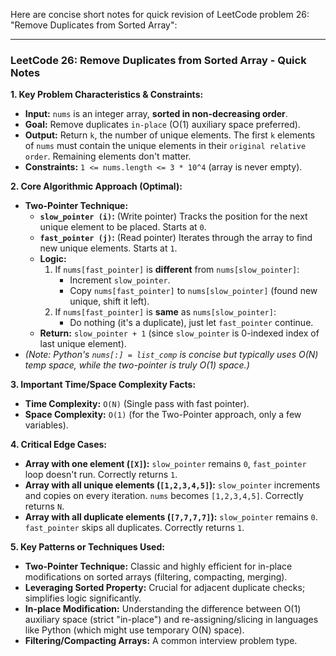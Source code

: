 Here are concise short notes for quick revision of LeetCode problem 26: "Remove Duplicates from Sorted Array":

---

### LeetCode 26: Remove Duplicates from Sorted Array - Quick Notes

**1. Key Problem Characteristics & Constraints:**
*   **Input:** `nums` is an integer array, **sorted in non-decreasing order**.
*   **Goal:** Remove duplicates `in-place` (O(1) auxiliary space preferred).
*   **Output:** Return `k`, the number of unique elements. The first `k` elements of `nums` must contain the unique elements in their `original relative order`. Remaining elements don't matter.
*   **Constraints:** `1 <= nums.length <= 3 * 10^4` (array is never empty).

**2. Core Algorithmic Approach (Optimal):**
*   **Two-Pointer Technique:**
    *   **`slow_pointer (i)`:** (Write pointer) Tracks the position for the next unique element to be placed. Starts at `0`.
    *   **`fast_pointer (j)`:** (Read pointer) Iterates through the array to find new unique elements. Starts at `1`.
    *   **Logic:**
        1.  If `nums[fast_pointer]` is **different** from `nums[slow_pointer]`:
            *   Increment `slow_pointer`.
            *   Copy `nums[fast_pointer]` to `nums[slow_pointer]` (found new unique, shift it left).
        2.  If `nums[fast_pointer]` is **same** as `nums[slow_pointer]`:
            *   Do nothing (it's a duplicate), just let `fast_pointer` continue.
    *   **Return:** `slow_pointer + 1` (since `slow_pointer` is 0-indexed index of last unique element).
*   *(Note: Python's `nums[:] = list_comp` is concise but typically uses O(N) temp space, while the two-pointer is truly O(1) space.)*

**3. Important Time/Space Complexity Facts:**
*   **Time Complexity:** `O(N)` (Single pass with fast pointer).
*   **Space Complexity:** `O(1)` (for the Two-Pointer approach, only a few variables).

**4. Critical Edge Cases:**
*   **Array with one element (`[X]`):** `slow_pointer` remains `0`, `fast_pointer` loop doesn't run. Correctly returns `1`.
*   **Array with all unique elements (`[1,2,3,4,5]`):** `slow_pointer` increments and copies on every iteration. `nums` becomes `[1,2,3,4,5]`. Correctly returns `N`.
*   **Array with all duplicate elements (`[7,7,7,7]`):** `slow_pointer` remains `0`. `fast_pointer` skips all duplicates. Correctly returns `1`.

**5. Key Patterns or Techniques Used:**
*   **Two-Pointer Technique:** Classic and highly efficient for in-place modifications on sorted arrays (filtering, compacting, merging).
*   **Leveraging Sorted Property:** Crucial for adjacent duplicate checks; simplifies logic significantly.
*   **In-place Modification:** Understanding the difference between O(1) auxiliary space (strict "in-place") and re-assigning/slicing in languages like Python (which might use temporary O(N) space).
*   **Filtering/Compacting Arrays:** A common interview problem type.